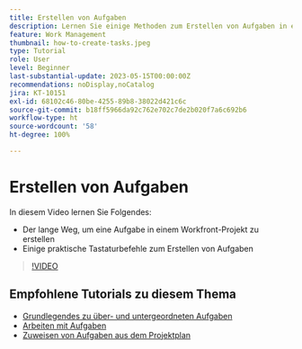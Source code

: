 ```yaml
---
title: Erstellen von Aufgaben
description: Lernen Sie einige Methoden zum Erstellen von Aufgaben in einem Projekt in Adobe Workfront kennen.
feature: Work Management
thumbnail: how-to-create-tasks.jpeg
type: Tutorial
role: User
level: Beginner
last-substantial-update: 2023-05-15T00:00:00Z
recommendations: noDisplay,noCatalog
jira: KT-10151
exl-id: 68102c46-80be-4255-89b8-38022d421c6c
source-git-commit: b18ff5966da92c762e702c7de2b020f7a6c692b6
workflow-type: ht
source-wordcount: '58'
ht-degree: 100%

---
```


# Erstellen von Aufgaben

In diesem Video lernen Sie Folgendes:

* Der lange Weg, um eine Aufgabe in einem Workfront-Projekt zu erstellen
* Einige praktische Tastaturbefehle zum Erstellen von Aufgaben

>[!VIDEO](https://video.tv.adobe.com/v/3419372/?quality=12&learn=on)

## Empfohlene Tutorials zu diesem Thema

* [Grundlegendes zu über- und untergeordneten Aufgaben](/help/manage-work/tasks/understand-parent-child-tasks.md)
* [Arbeiten mit Aufgaben](/help/manage-work/tasks/work-with-tasks.md)
* [Zuweisen von Aufgaben aus dem Projektplan](/help/manage-work/tasks/assign-tasks-from-the-project-plan.md)

